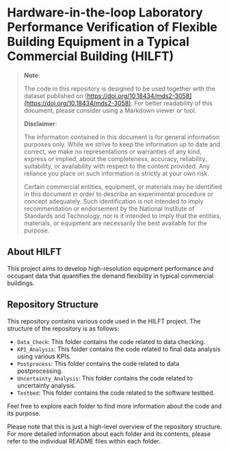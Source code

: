 # Hardware-in-the-loop Laboratory Performance Verification of Flexible Building Equipment in a Typical Commercial Building (HILFT)

> **Note**: 
>
> The code in this repository is designed to be used together with the dataset published on [https://doi.org/10.18434/mds2-3058](https://doi.org/10.18434/mds2-3058). For better readability of this document, please consider using a Markdown viewer or tool. 
>
> **Disclaimer**: 
> 
> The information contained in this document is for general information purposes only. While we strive to keep the information up to date and correct, we make no representations or warranties of any kind, express or implied, about the completeness, accuracy, reliability, suitability, or availability with respect to the content provided. Any reliance you place on such information is strictly at your own risk.
> 
> Certain commercial entities, equipment, or materials may be identified in this document in order to describe an experimental procedure or concept adequately. Such identification is not intended to imply recommendation or endorsement by the National Institute of Standards and Technology, nor is it intended to imply that the entities, materials, or equipment are necessarily the best available for the purpose.

## About HILFT
This project aims to develop high-resolution equipment performance and occupant data that quantifies the demand flexibility in typical commercial buildings.

## Repository Structure

This repository contains various code used in the HILFT project. The structure of the repository is as follows:

- `Data_Check`: This folder contains the code related to data checking.
- `KPI_Analysis`: This folder contains the code related to final data analysis using various KPIs.
- `Postprocess`: This folder contains the code related to data postprocessing.
- `Uncertainty_Analysis`: This folder contains the code related to uncertainty analysis.
- `Testbed`: This folder contains the code related to the software testbed.

Feel free to explore each folder to find more information about the code and its purpose.

Please note that this is just a high-level overview of the repository structure. For more detailed information about each folder and its contents, please refer to the individual README files within each folder.

